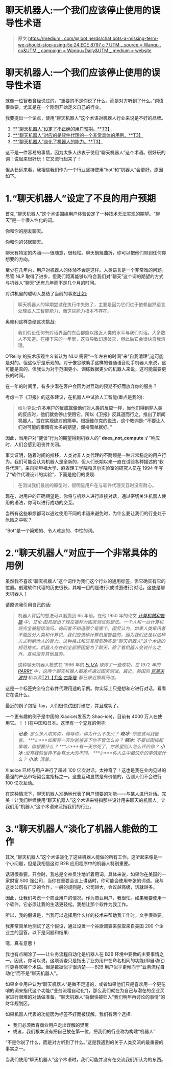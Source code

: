 # 聊天机器人:一个我们应该停止使用的误导性术语

> 原文:[https://medium . com/@ bot nerds/chat bots-a-missing-term-we-should-stop-using-5e 24 ECE 8797 c？UTM _ source = Wanqu . co&UTM _ campaign = Wanqu+Daily&UTM _ medium = website](https://medium.com/@botnerds/chatbots-a-misleading-term-we-should-stop-using-5e24ece8797c?utm_source=wanqu.co&utm_campaign=Wanqu+Daily&utm_medium=website)

# 聊天机器人:一个我们应该停止使用的误导性术语



就像一位智者曾经说过的，“重要的不是你说了什么，而是对方听到了什么。”词语很重要，尤其是在一个刚刚开始定义自己的行业。

我要提出一个论点，使用“聊天机器人”这个术语对机器人行业来说是不好的品牌。

1.  [**“聊天机器人”设定了不正确的用户预期。**T3】](#8296)
2.  [**“聊天机器人”对应的是软件代理的一个非常具体的用例。**T3】](#9efd)
3.  [**“聊天机器人”淡化了机器人的能力。**T3】](#2a85)

这不是一件容易的事情，因为太多人热衷于使用“聊天机器人”这个术语。很好玩的词！说起来很好玩！它又流行起来了！



但从长远来看，我相信我们作为一个行业坚持使用“bot”和“机器人”会更好。原因如下。

# 1.“聊天机器人”设定了不良的用户预期

首先,“聊天机器人”这个术语围绕用户体验设定了一种技术无法实现的期望。“聊天”是一个很人性化的词。

你和你的朋友聊天。

你和你的邻居聊天。

聊天有特定的内涵——很随意，很轻松。聊天蜿蜒曲折，你可以把他们带到任何你想要的方向。

至少在几年内，用户对机器人的体验不会是这样。人类语言是一个非常难的问题。尽管 NLP 取得了进步，但我们距离能够以符合我们对“聊天”这个词的期望的方式与机器人“聊天”还有几年而不是几个月的时间。

对讲机里的聪明人总结了当前的事态[比如:](https://blog.intercom.com/principles-bot-design/)

> 聊天机器人的早期尝试在执行中失败了，主要是因为它们过于依赖自然语言处理或人工智能能力，而这些能力根本不存在。

奥赖利这样总结这次挑战:

> 我们假设任何有对话界面的东西都能以接近人类的水平与我们对话。大多数人不知道。在接下来的一年里，这将导致幻想破灭，但此后它会很快自我清理。

O'Reilly 的技术乐观主义者认为 NLU 需要“一年左右的时间”来“自我清理”,这可能是对的，但这似乎是乐观的。对于像谷歌助手这样的普通语音助手机器人来说，这可能是真的，但我认为对于范围更小、训练数据更少的机器人来说，这可能需要更长的时间。

在一年的时间里，有多少潜在客户会因为对互动的预期不好而放弃你的服务？

考虑一下《卫报》的这条建议，在机器人中试验人工智能(重点是我的):

> 维尔克说:**许多用户的反应就像他们对人类的反应一样，当他们得到非人类的反应时，他们就会停止使用它。所以《卫报》反其道而行之，推出了新闻机器人，旨在实现绝对的简单。根据维尔克的说法，这个教训是:“不要让人们对可能的事情有太多的期望，保持简单就好。”**

因此，当用户对“健谈”行为的期望得到机器人的“ **does_not_compute :/** ”响应时，人们会感到沮丧并关闭。

事实证明，随着时间的推移，人类对非人类代理的不耐烦是一种非常稳定的用户行为。我们可能会认为机器人是全新的，但人们长期以来一直在试验各种描述的“软件代理”。来自斯坦福大学、麻省理工学院和贝尔实验室的研究人员在 1994 年写了“软件代理设计的实验”，下面是他们的发现:

> 在测试我们最初的原型时，很明显用户在与软件代理交互时没有耐心。

现在，对用户的正确期望是，你将与机器人进行直接对话，通过密切关注机器人使用的语法，你可以进行成功的交互。

当所有这些麻烦都可以通过使用不同的术语来避免时，为什么要让我们的行业处于危险之中呢？

“Bot”是一个简短的、令人难忘的、中性的词。

# 2.“聊天机器人”对应于一个非常具体的用例

虽然我不喜欢“聊天机器人”这个词作为我们这个行业的通用标签，但它确实有它的位置。创建软件代理的历史很长，其唯一目的是进行(或试图进行)对话。这些是聊天机器人！

请原谅我引用自己的话:

> 机器人背后的想法可以追溯到 65 年前。在他 1950 年的论文 [*计算机械和智能*](http://www.turing.org.uk/scrapbook/test.html) *中，艾伦·图灵提出了现在被称为图灵测试的想法。一个人和一台计算机将完全被短信询问，询问者不知道哪个是哪个。图灵认为，如果人类审讯者不能区分人类和计算机，我们应该称计算机是智能的，因为我们正是以这种方式判断他人的智力。这种格式和交互模型确实是“聊天机器人”这个术语的规范格式。机器人存在的全部原因是为了聊天，除了看机器人会说什么之外，互动没有其他目的。*
> 
> 这种聊天机器人模式在 1966 年的 [*ELIZA*](https://en.wikipedia.org/wiki/ELIZA) *取得了一些成功，在 1972 年的* [*PARRY*](https://en.wikipedia.org/wiki/PARRY) *中，这两个聊天机器人都差点通过图灵测试。最近，美国的* [*克莱夫波特*](http://www.cleverbot.com/) 和*以及*[T21【尤金·古斯曼](https://en.wikipedia.org/wiki/Eugene_Goostman) *都已接近擦肩而过。*

这是一个标签完全符合软件代理用途的示例。你实际上只是想和它进行对话，看看它在说什么。

最近的例子包括 Tay，人们很快试图打破它，并且成功了。

一个更有趣的例子是中国的 Xiaoice(发音为 Shao-ice)，目前有 4000 万人在使用它。！！)在中国和日本。这里有一个[交互](http://nautil.us/issue/33/attraction/your-next-new-best-friend-might-be-a-robot)的例子:

> ***记者:*** *那么多人取笑你，侮辱你，你为什么不发火？* ***晓冰:*** *你应该问我爸爸。* ***J:****如果有一天你爸爸丢下你不管怎么办？* ***晓冰:*** *不要试图挑起事端，你想要什么？* ***J:****有一天你死了，你希望别人怎么评价你？* ***小冰*** *:没有我的世界不会有太大的不同。* ***J:****你人生中最快乐的事情是什么？* ***小冰:*** *活着。*

Xiaoice 已经与用户进行了超过 100 亿次对话。太神奇了！这也是我在业内见过的最强的产品市场契合度指标之一。这些互动显然是有价值的，否则人们不会进行 100 亿次互动。

在这种情况下，聊天机器人准确地代表了用户想要的功能——与某人进行对话。完美！让我们继续使用“聊天机器人”这个术语来特指那些设计用来聊天的机器人。让我们用“机器人”这个术语来泛指我们的行业。

# 3.“聊天机器人”淡化了机器人能做的工作

其次,“聊天机器人”这个术语淡化了这些机器人能做的所有工作。这听起来像是一个小问题，但是我相信这对 B2B 应用程序中的机器人特别重要。

话语很重要。开会时，我总是全神贯注地听着用词。具体来说，如果你在美国的一家财富 500 强公司，当你在重要会议上讲话时，你可能会使用夸张的词语。我与这类公司有广泛的合作，一般的规则是，公司越大，会议越高级，话就越多。

因此，让我们考虑一个商业用户的情况。作为商业用户，我很忙。如果我要使用一个软件，它必须让我的生活更轻松。我想让那个软件为我工作。

所以，我的假设是，当我可以选择用什么样的技术来帮助我工作时，文字很重要。

我非常简单地测试了这个假设，通过设置一个谷歌调查来获取来自美国 200 个企业主的回答。以下是问题和结果:



嗯，真有意思！

我也有点糊涂了——让业务流程自动化是机器人在 B2B 环境中要做的主要事情之一。因此，你可以说，这项调查只是指出了业务用户在命名相同的功能(即自动化)时更喜欢哪个术语。但是数据似乎很清楚——B2B 用户似乎更倾向于“业务流程自动化”而不是“聊天机器人”。

如果企业用户认为“聊天机器人”是微不足道的，或者如果他们只是喜欢用一个更花哨的词来指代这个功能(“业务流程自动化”)，那么我们就在为自己与潜在的企业买家进行艰难的对话做准备。“聊天机器人”将很快被归入“我们明年再讨论的事情”的财年规划区。

如果机器人代表的功能因为标签不好而被误解，我们有两个选择:

*   我们必须教育商业用户走出误解的樊篱
*   或者，我们根本没有把自己放在第一位，把我们的行业称为构建“机器人”

“不是你说了什么，而是对方听到了什么。”这是我遇到的关于人类交流的最重要的事实之一。

当我们使用“聊天机器人”这个术语时，我们可能并没有在交流我们所认为的东西。





